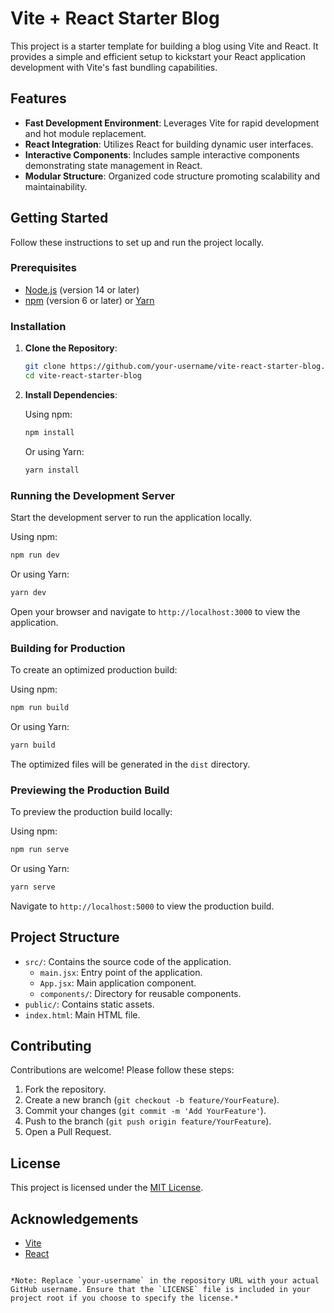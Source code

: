 # Vite + React Starter Blog

This project is a starter template for building a blog using Vite and React. It provides a simple and efficient setup to kickstart your React application development with Vite's fast bundling capabilities.

## Features

- **Fast Development Environment**: Leverages Vite for rapid development and hot module replacement.
- **React Integration**: Utilizes React for building dynamic user interfaces.
- **Interactive Components**: Includes sample interactive components demonstrating state management in React.
- **Modular Structure**: Organized code structure promoting scalability and maintainability.

## Getting Started

Follow these instructions to set up and run the project locally.

### Prerequisites

- [Node.js](https://nodejs.org/) (version 14 or later)
- [npm](https://www.npmjs.com/) (version 6 or later) or [Yarn](https://yarnpkg.com/)

### Installation

1. **Clone the Repository**:

   ```bash
   git clone https://github.com/your-username/vite-react-starter-blog.git
   cd vite-react-starter-blog
   ```

2. **Install Dependencies**:

   Using npm:

   ```bash
   npm install
   ```

   Or using Yarn:

   ```bash
   yarn install
   ```

### Running the Development Server

Start the development server to run the application locally.

Using npm:

```bash
npm run dev
```

Or using Yarn:

```bash
yarn dev
```

Open your browser and navigate to `http://localhost:3000` to view the application.

### Building for Production

To create an optimized production build:

Using npm:

```bash
npm run build
```

Or using Yarn:

```bash
yarn build
```

The optimized files will be generated in the `dist` directory.

### Previewing the Production Build

To preview the production build locally:

Using npm:

```bash
npm run serve
```

Or using Yarn:

```bash
yarn serve
```

Navigate to `http://localhost:5000` to view the production build.

## Project Structure

- `src/`: Contains the source code of the application.
  - `main.jsx`: Entry point of the application.
  - `App.jsx`: Main application component.
  - `components/`: Directory for reusable components.
- `public/`: Contains static assets.
- `index.html`: Main HTML file.

## Contributing

Contributions are welcome! Please follow these steps:

1. Fork the repository.
2. Create a new branch (`git checkout -b feature/YourFeature`).
3. Commit your changes (`git commit -m 'Add YourFeature'`).
4. Push to the branch (`git push origin feature/YourFeature`).
5. Open a Pull Request.

## License

This project is licensed under the [MIT License](LICENSE).

## Acknowledgements

- [Vite](https://vitejs.dev/)
- [React](https://reactjs.org/)

```

*Note: Replace `your-username` in the repository URL with your actual GitHub username. Ensure that the `LICENSE` file is included in your project root if you choose to specify the license.* 